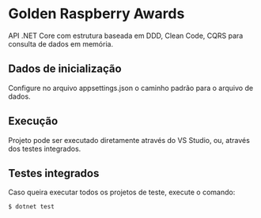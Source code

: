 # Golden Raspberry Awards
API .NET Core com estrutura baseada em DDD, Clean Code, CQRS para consulta de dados em memória.

## Dados de inicialização
Configure no arquivo appsettings.json o caminho padrão para o arquivo de dados.

## Execução
Projeto pode ser executado diretamente através do VS Studio, ou, através dos testes integrados.

## Testes integrados
Caso queira executar todos os projetos de teste, execute o comando:

```sh
$ dotnet test
```